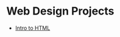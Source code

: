# Web Design Projects

<ul>
<li><a href="HTML_noob\index.html" target="_blank">Intro to HTML </a></li>

</ul>